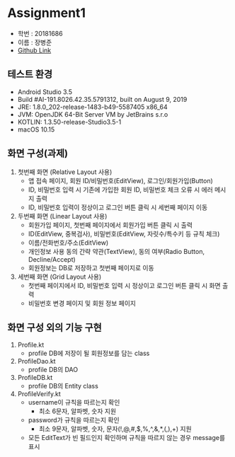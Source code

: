 # Assignment1

- 학번 : 20181686
- 이름 : 장병준
- [Github Link](https://github.com/Univ-2019-Mobile-Programming/Assignment1)

## 테스트 환경

- Android Studio 3.5
- Build #AI-191.8026.42.35.5791312, built on August 9, 2019
- JRE: 1.8.0_202-release-1483-b49-5587405 x86_64
- JVM: OpenJDK 64-Bit Server VM by JetBrains s.r.o
- KOTLIN: 1.3.50-release-Studio3.5-1
- macOS 10.15

## 화면 구성(과제)

1. 첫번째 화면 (Relative Layout 사용)
    - 앱 접속 페이지, 회원 ID/비밀번호(EditView), 로그인/회원가입(Button)
    - ID, 비밀번호 입력 시 기존에 가입한 회원 ID, 비밀번호 체크 오류 시 에러 메시지 출력
    - ID, 비밀번호 입력이 정상이고 로그인 버튼 클릭 시 세번째 페이지 이동 
2. 두번째 화면 (Linear Layout 사용)
    - 회원가입 페이지, 첫번째 페이지에서 회원가입 버튼 클릭 시 출력
    - ID(EditView, 중복검사), 비밀번호(EditView, 자릿수/특수키 등 규칙 체크)
    - 이름/전화번호/주소(EditView)
    - 개인정보 사용 동의 간략 약관(TextView), 동의 여부(Radio Button, Decline/Accept)
    - 회원정보는 DB로 저장하고 첫번째 페이지로 이동
3. 세번째 화면 (Grid Layout 사용)
    - 첫번째 페이지에서 ID, 비밀번호 입력 시 정상이고 로그인 버튼 클릭 시 화면 출력
    - 비밀번호 변경 페이지 및  회원 정보 페이지

## 화면 구성 외의 기능 구현

1. Profile.kt
    - profile DB에 저장이 될 회원정보를 담는 class
2. ProfileDao.kt
    - profile DB의 DAO
3. ProfileDB.kt
    - profile DB의 Entity class
4. ProfileVerify.kt
    - username이 규칙을 따르는지 확인
        - 최소 6문자, 알파벳, 숫자 지원
    - password가 규칙을 따르는지 확인
        - 최소 9문자, 알파벳, 숫자, 문자(!,@,#,$,%,^,&,*,(,),+) 지원
    - 모든 EditText가 빈 필드인지 확인하며 규칙을 따르지 않는 경우 message를 표시